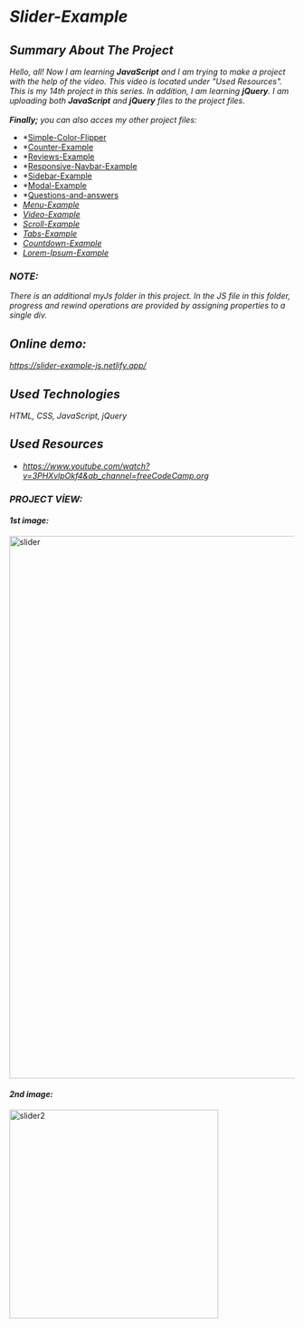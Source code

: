 # *Slider-Example*

## *Summary About The Project*
*Hello, all! 
Now I am learning <b>JavaScript</b> and I am trying to make a project with the help of the video. This video is located under "Used Resources".
This is my 14th project in this series.  In addition, I am learning <b>jQuery</b>. I am uploading both <b>JavaScript</b> and <b>jQuery</b> files to the project files.*<br><br>
*<b>Finally;</b>
you can also acces my other project files:*
* *[Simple-Color-Flipper](https://github.com/svvlcrkt/Simple-Color-Flipper)
* *[Counter-Example](https://github.com/svvlcrkt/Counter-Example)
* *[Reviews-Example](https://github.com/svvlcrkt/Reviews-Example)
* *[Responsive-Navbar-Example](https://github.com/svvlcrkt/Responsive-Navbar-Example)
* *[Sidebar-Example](https://github.com/svvlcrkt/Sidebar-Example)
* *[Modal-Example](https://github.com/svvlcrkt/Modal-Example)
* *[Questions-and-answers](https://github.com/svvlcrkt/Questions-and-answers) 
* *[Menu-Example](https://github.com/svvlcrkt/Menu-Example)*
* *[Video-Example](https://github.com/svvlcrkt/Video-Example)*
* *[Scroll-Example](https://github.com/svvlcrkt/Scroll-Example)*
* *[Tabs-Example](https://github.com/svvlcrkt/Tabs-Example)* 
* *[Countdown-Example](https://github.com/svvlcrkt/Countdown-Example)* 
* *[Lorem-Ipsum-Example](https://github.com/svvlcrkt/Lorem-Ipsum-Example)*

### *NOTE:*
*There is an additional myJs folder in this project. In the JS file in this folder, progress and rewind operations are provided by assigning properties to a single div.*


## *Online demo:*
*https://slider-example-js.netlify.app/*

## *Used Technologies*
*HTML, CSS, JavaScript, jQuery*

## *Used Resources*
* *https://www.youtube.com/watch?v=3PHXvlpOkf4&ab_channel=freeCodeCamp.org*

### *PROJECT VİEW:*
 
#### *1st image:*
<img width="959" alt="slider" src="https://user-images.githubusercontent.com/63058707/133673493-2776c94b-7906-4d4b-8852-8a2d75f3a085.png">

#### *2nd image:*
<img width="369" alt="slider2" src="https://user-images.githubusercontent.com/63058707/133673523-93aa840d-3044-4220-ac0c-dff5719c63c7.png">




